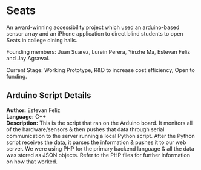 # Seats

An award-winning accessibility project which used an arduino-based sensor array and an iPhone application to direct blind students to open Seats in college dining halls.

Founding members: Juan Suarez, Lurein Perera, Yinzhe Ma, Estevan Feliz and Jay Agrawal.

Current Stage: Working Prototype, R&D to increase cost efficiency, Open to funding.


## Arduino Script Details
**Author:** Estevan Feliz<br/>**Language:** C++<br/>**Description:** This is the script that ran on the Arduino board. It monitors all of the hardware/sensors & then pushes that data through serial communication to the server running a local Python script. After the Python script receives the data, it parses the information & pushes it to our web server. We were using PHP for the primary backend language & all the data was stored as JSON objects. Refer to the PHP files for further information on how that worked.
